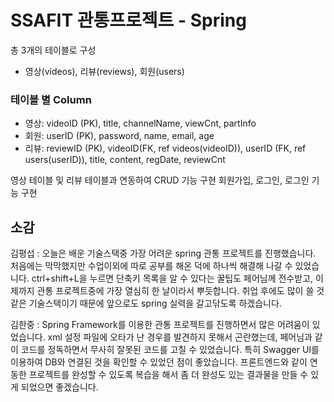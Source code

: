 # SSAFIT 관통프로젝트 - Spring

총 3개의 테이블로 구성
* 영상(videos), 리뷰(reviews), 회원(users)

### 테이블 별 Column
* 영상: videoID (PK), title, channelName, viewCnt, partInfo
* 회원: userID (PK), password, name, email, age
* 리뷰: reviewID (PK), videoID(FK, ref videos(videoID)), userID (FK, ref users(userID)), title, content, regDate, reviewCnt

영상 테이블 및 리뷰 테이블과 연동하여 CRUD 기능 구현
회원가입, 로그인, 로그인 기능 구현

## 소감
김평섭 : 오늘은 배운 기술스택중 가장 어려운 spring 관통 프로젝트를 진행했습니다. 처음에는 막막했지만 수업이외에 따로 공부를 해온 덕에 하나씩 해결해 나갈 수 있었습니다. ctrl+shift+L을 누르면 단축키 목록을 알 수 있다는 꿀팁도 페어님께 전수받고, 이제까지 관통 프로젝트중에 가장 열심히 한 날이라서 뿌듯합니다. 취업 후에도 많이 쓸 것 같은 기술스택이기 때문에 앞으로도 spring 실력을 갈고닦도록 하겠습니다.

김한중 : Spring Framework를 이용한 관통 프로젝트를 진행하면서 많은 어려움이 있었습니다. xml 설정 파일에 오타가 난 경우를 발견하지 못해서 곤란했는데, 페어님과 같이 코드를 정독하면서 무사히 잘못된 코드를 고칠 수 있었습니다. 특히 Swagger UI를 이용하여 DB와 연결된 것을 확인할 수 있었던 점이 좋았습니다. 프론트엔드와 같이 연동한 프로젝트를 완성할 수 있도록 복습을 해서 좀 더 완성도 있는 결과물을 만들 수 있게 되었으면 좋겠습니다.

